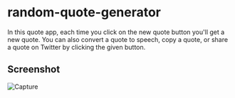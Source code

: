# random-quote-generator
In this quote app, each time you click on the new quote button you'll get a new quote. You can also convert a quote to speech, copy a quote, or share a quote on Twitter by clicking the given button.

## Screenshot
![Capture](https://user-images.githubusercontent.com/101536565/212015734-67c5408c-ef88-41a2-9967-085b4ca49f5a.PNG)
